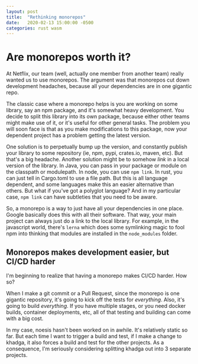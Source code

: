 ```yaml
---
layout: post
title:  "Rethinking monorepos"
date:   2020-02-13 15:00:00 -0500
categories: rust wasm
---
```


# Are monorepos worth it?

At Netflix, our team (well, actually one member from another team) really wanted us to use
monorepos.  The argument was that monorepos cut down development headaches, because all your
dependencies are in one gigantic repo.

The classic case where a monorepo helps is you are working on some library, say an npm package, and
it's somewhat heavy development.  You decide to split this library into its own package, because
either other teams might make use of it, or it's useful for other general tasks.  The problem you
will soon face is that as you make modifications to this package, now your dependent project has a
problem getting the latest version.

One solution is to perpetually bump up the version, and constantly publish your library to some
repository (ie, npm, pypi, crates.io, maven, etc).  But that's a big headache.  Another solution
might be to somehow _link_ in a local version of the library.  In Java, you can pass in your package
or module on the classpath or modulepath.  In node, you can use `npm link`.  In rust, you can just
tell in Cargo.toml to use a file path.  But this is all language dependent, and some languages make
this an easier alternative than others.  But what if you've got a polyglot language?  And in my
particular case, `npm link` can have subtleties that you need to be aware.

So, a monorepo is a way to just have all your dependencies in one place.  Google basically does this
with all their software.  That way, your main project can always just do a link to the local
library.  For example, in the javascript world, there's `lerna` which does some symlinking magic to
fool npm into thinking that modules are installed in the `node_modules` folder.

## Monorepos makes development easier, but CI/CD harder

I'm beginning to realize that having a monorepo makes CI/CD harder.  How so?

When I make a git commit or a Pull Request, since the monorepo is one gigantic repository, it's
going to kick off the tests for _everything_.  Also, it's going to build _everything_.  If you have
multiple stages, or you need docker builds, container deployments, etc, all of that testing and
building can come with a big cost.

In my case, noesis hasn't been worked on in awhile.  It's relatively static so far.  But each time I
want to trigger a build and test, if I make a change to khadga, it also forces a build and test for
the other projects.  As a consequence, I'm seriously considering splitting khadga out into 3
separate projects.